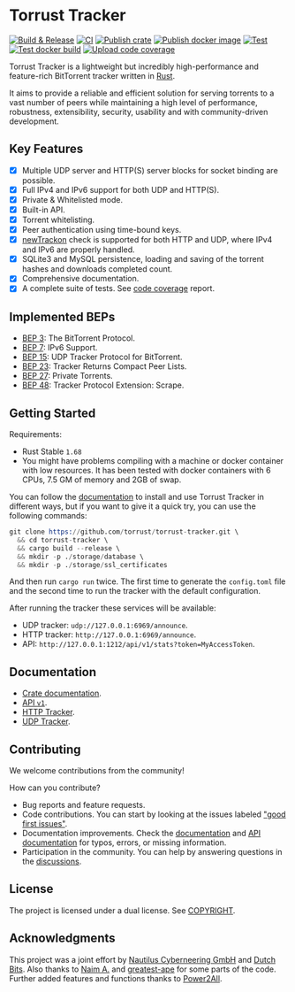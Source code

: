 # Torrust Tracker

[![Build & Release](https://github.com/torrust/torrust-tracker/actions/workflows/build_release.yml/badge.svg)](https://github.com/torrust/torrust-tracker/actions/workflows/build_release.yml) [![CI](https://github.com/torrust/torrust-tracker/actions/workflows/test_build_release.yml/badge.svg)](https://github.com/torrust/torrust-tracker/actions/workflows/test_build_release.yml) [![Publish crate](https://github.com/torrust/torrust-tracker/actions/workflows/publish_crate.yml/badge.svg)](https://github.com/torrust/torrust-tracker/actions/workflows/publish_crate.yml) [![Publish docker image](https://github.com/torrust/torrust-tracker/actions/workflows/publish_docker_image.yml/badge.svg)](https://github.com/torrust/torrust-tracker/actions/workflows/publish_docker_image.yml) [![Test](https://github.com/torrust/torrust-tracker/actions/workflows/test.yml/badge.svg)](https://github.com/torrust/torrust-tracker/actions/workflows/test.yml) [![Test docker build](https://github.com/torrust/torrust-tracker/actions/workflows/test_docker.yml/badge.svg)](https://github.com/torrust/torrust-tracker/actions/workflows/test_docker.yml) [![Upload code coverage](https://github.com/torrust/torrust-tracker/actions/workflows/codecov.yml/badge.svg)](https://github.com/torrust/torrust-tracker/actions/workflows/codecov.yml)

Torrust Tracker is a lightweight but incredibly high-performance and feature-rich BitTorrent tracker written in [Rust](https://www.rust-lang.org/).

It aims to provide a reliable and efficient solution for serving torrents to a vast number of peers while maintaining a high level of performance, robustness, extensibility, security, usability and with community-driven development.

## Key Features

* [X] Multiple UDP server and HTTP(S) server blocks for socket binding are possible.
* [X] Full IPv4 and IPv6 support for both UDP and HTTP(S).
* [X] Private & Whitelisted mode.
* [X] Built-in API.
* [X] Torrent whitelisting.
* [X] Peer authentication using time-bound keys.
* [X] [newTrackon](https://newtrackon.com/) check is supported for both HTTP and UDP, where IPv4 and IPv6 are properly handled.
* [X] SQLite3 and MySQL persistence, loading and saving of the torrent hashes and downloads completed count.
* [X] Comprehensive documentation.
* [X] A complete suite of tests. See [code coverage](https://app.codecov.io/gh/torrust/torrust-tracker) report.

## Implemented BEPs

* [BEP 3](https://www.bittorrent.org/beps/bep_0003.html): The BitTorrent Protocol.
* [BEP 7](https://www.bittorrent.org/beps/bep_0007.html): IPv6 Support.
* [BEP 15](http://www.bittorrent.org/beps/bep_0015.html): UDP Tracker Protocol for BitTorrent.
* [BEP 23](http://bittorrent.org/beps/bep_0023.html): Tracker Returns Compact Peer Lists.
* [BEP 27](http://bittorrent.org/beps/bep_0027.html): Private Torrents.
* [BEP 48](http://bittorrent.org/beps/bep_0048.html): Tracker Protocol Extension: Scrape.

## Getting Started

Requirements:

* Rust Stable `1.68`
* You might have problems compiling with a machine or docker container with low resources. It has been tested with docker containers with 6 CPUs, 7.5 GM of memory and 2GB of swap.

You can follow the [documentation](https://docs.rs/torrust-tracker/) to install and use Torrust Tracker in different ways, but if you want to give it a quick try, you can use the following commands:

```s
git clone https://github.com/torrust/torrust-tracker.git \
  && cd torrust-tracker \
  && cargo build --release \
  && mkdir -p ./storage/database \
  && mkdir -p ./storage/ssl_certificates
```

And then run `cargo run` twice. The first time to generate the `config.toml` file and the second time to run the tracker with the default configuration.

After running the tracker these services will be available:

* UDP tracker: `udp://127.0.0.1:6969/announce`.
* HTTP tracker: `http://127.0.0.1:6969/announce`.
* API: `http://127.0.0.1:1212/api/v1/stats?token=MyAccessToken`.

## Documentation

* [Crate documentation](https://docs.rs/torrust-tracker/).
* [API `v1`](https://docs.rs/torrust-tracker/3.0.0-alpha.2/torrust_tracker/servers/apis/v1).
* [HTTP Tracker](https://docs.rs/torrust-tracker/3.0.0-alpha.2/torrust_tracker/servers/http).
* [UDP Tracker](https://docs.rs/torrust-tracker/3.0.0-alpha.2/torrust_tracker/servers/udp).

## Contributing

We welcome contributions from the community!

How can you contribute?

* Bug reports and feature requests.
* Code contributions. You can start by looking at the issues labeled ["good first issues"](https://github.com/torrust/torrust-tracker/issues?q=is%3Aissue+is%3Aopen+label%3A%22good+first+issue%22).
* Documentation improvements. Check the [documentation](https://docs.rs/torrust-tracker/) and [API documentation](https://docs.rs/torrust-tracker/3.0.0-alpha.2/torrust_tracker/servers/apis/v1) for typos, errors, or missing information.
* Participation in the community. You can help by answering questions in the [discussions](https://github.com/torrust/torrust-tracker/discussions).

## License

The project is licensed under a dual license. See [COPYRIGHT](./COPYRIGHT).

## Acknowledgments

This project was a joint effort by [Nautilus Cyberneering GmbH](https://nautilus-cyberneering.de/) and [Dutch Bits](https://dutchbits.nl). Also thanks to [Naim A.](https://github.com/naim94a/udpt) and [greatest-ape](https://github.com/greatest-ape/aquatic) for some parts of the code. Further added features and functions thanks to [Power2All](https://github.com/power2all).

